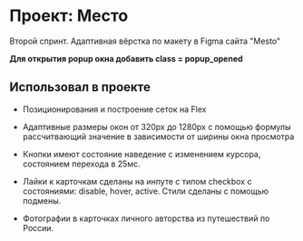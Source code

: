 # Проект: Место

Второй спринт. Адаптивная вёрстка по макету в Figma сайта "Mesto" 

**Для открытия popup окна добавить class = popup_opened**

## Использовал в проекте
- Позиционирования и построение сеток на Flex
- Адаптивные размеры окон от 320рх до 1280рх с помощью формулы рассчитвающий значение в зависимости от ширины окна просмотра
- Кнопки имеют состояние  наведение с изменением курсора, состоянием перехода в 25мс. 
- Лайки к карточкам сделаны на инпуте с типом checkbox с состояниями: disable, hover, active. Стили сделаны с помощью подмены.

- Фотографии в карточках личного авторства из путешествий по России.



